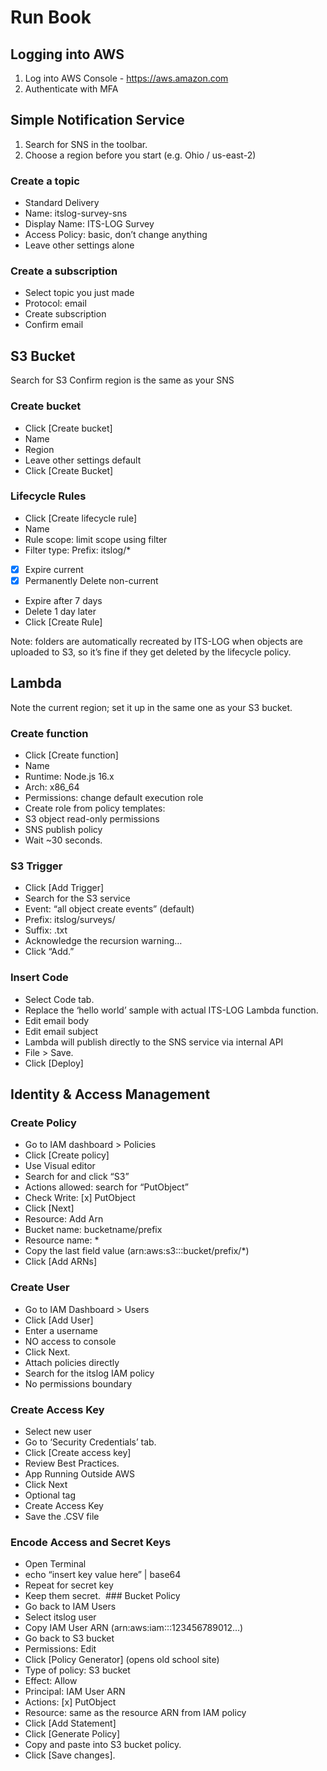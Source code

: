 # Run Book

## Logging into AWS
1. Log into AWS Console - https://aws.amazon.com
2. Authenticate with MFA 

## Simple Notification Service
1. Search for SNS in the toolbar.
2. Choose a region before you start (e.g. Ohio / us-east-2)

### Create a topic
- Standard Delivery
- Name: itslog-survey-sns
- Display Name: ITS-LOG Survey
- Access Policy: basic, don’t change anything
- Leave other settings alone

### Create a subscription
- Select topic you just made
- Protocol: email
- Create subscription
- Confirm email

## S3 Bucket
Search for S3
Confirm region is the same as your SNS

### Create bucket
- Click [Create bucket]
- Name
- Region
- Leave other settings default
- Click [Create Bucket]

### Lifecycle Rules
- Click [Create lifecycle rule]
- Name
- Rule scope: limit scope using filter
- Filter type: Prefix: itslog/*
- [x] Expire current
- [x] Permanently Delete non-current
- Expire after 7 days
- Delete 1 day later
- Click [Create Rule]

Note: folders are automatically recreated by ITS-LOG when objects are uploaded to S3, so it’s fine if they get deleted by the lifecycle policy.

## Lambda
Note the current region; set it up in the same one as your S3 bucket.

### Create function
- Click [Create function]
- Name
- Runtime: Node.js 16.x
- Arch: x86_64
- Permissions: change default execution role
- Create role from policy templates:
- S3 object read-only permissions
- SNS publish policy
- Wait ~30 seconds.

### S3 Trigger
- Click [Add Trigger]
- Search for the S3 service
- Event: “all object create events” (default)
- Prefix: itslog/surveys/
- Suffix: .txt
- Acknowledge the recursion warning…
- Click “Add.”

### Insert Code
- Select Code tab.
- Replace the ‘hello world’ sample with actual ITS-LOG Lambda function.
- Edit email body
- Edit email subject
- Lambda will publish directly to the SNS service via internal API
- File > Save.
- Click [Deploy]

## Identity & Access Management

### Create Policy
- Go to IAM dashboard > Policies
- Click [Create policy]
- Use Visual editor
- Search for and click “S3”
- Actions allowed: search for “PutObject”
- Check Write: [x] PutObject
- Click [Next]
- Resource: Add Arn
- Bucket name: bucketname/prefix
- Resource name: *
- Copy the last field value (arn:aws:s3:::bucket/prefix/*)
- Click [Add ARNs]

### Create User
- Go to IAM Dashboard > Users
- Click [Add User]
- Enter a username
- NO access to console
- Click Next.
- Attach policies directly
- Search for the itslog IAM policy
- No permissions boundary

### Create Access Key
- Select new user
- Go to ‘Security Credentials’ tab.
- Click [Create access key]
- Review Best Practices.
- App Running Outside AWS
- Click Next
- Optional tag
- Create Access Key
- Save the .CSV file

### Encode Access and Secret Keys
- Open Terminal
- echo “insert key value here” | base64
- Repeat for secret key
- Keep them secret.
 ### Bucket Policy
- Go back to IAM Users
- Select itslog user
- Copy IAM User ARN (arn:aws:iam:::123456789012…)
- Go back to S3 bucket
- Permissions: Edit
- Click [Policy Generator] (opens old school site)
- Type of policy: S3 bucket
- Effect: Allow
- Principal: IAM User ARN
- Actions: [x] PutObject
- Resource: same as the resource ARN from IAM policy
- Click [Add Statement]
- Click [Generate Policy]
- Copy and paste into S3 bucket policy.
- Click [Save changes].


